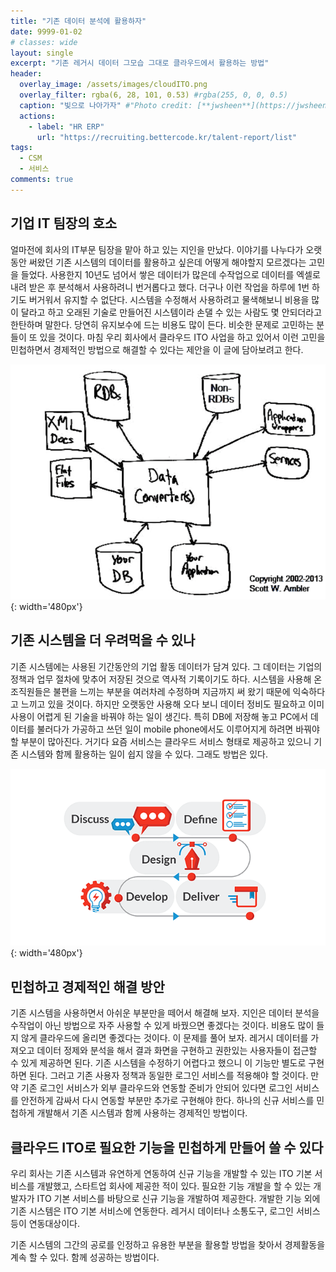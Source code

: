 ```yaml
---
title: "기존 데이터 분석에 활용하자"
date: 9999-01-02
# classes: wide
layout: single
excerpt: "기존 레거시 데이터 그모습 그대로 클라우드에서 활용하는 방법"
header:
  overlay_image: /assets/images/cloudITO.png
  overlay_filter: rgba(6, 28, 101, 0.53) #rgba(255, 0, 0, 0.5)
  caption: "빛으로 나아가자" #"Photo credit: [**jwsheen**](https://jwsheen.github.io)"
  actions:
    - label: "HR ERP"
      url: "https://recruiting.bettercode.kr/talent-report/list"
tags: 
  - CSM
  - 서비스
comments: true
---
```


## 기업 IT 팀장의 호소
얼마전에 회사의 IT부문 팀장을 맡아 하고 있는 지인을 만났다. 이야기를 나누다가 오랫동안 써왔던 기존 시스템의 데이터를 활용하고 싶은데 어떻게 해야할지 모르겠다는 고민을 들었다. 사용한지 10년도 넘어서 쌓은 데이터가 많은데 수작업으로 데이터를 엑셀로 내려 받은 후 분석해서 사용하려니 번거롭다고 했다. 더구나 이런 작업을 하루에 1번 하기도 버거워서 유지할 수 없단다. 시스템을 수정해서 사용하려고 물색해보니 비용을 많이 달라고 하고 오래된 기술로 만들어진 시스템이라 손댈 수 있는 사람도 몇 안되더라고 한탄하며 말한다. 당연히 유지보수에 드는 비용도 많이 든다. 
비슷한 문제로 고민하는 분들이 또 있을 것이다. 마침 우리 회사에서 클라우드 ITO 사업을 하고 있어서 이런 고민을 민첩하면서 경제적인 방법으로 해결할 수 있다는 제안을 이 글에 담아보려고 한다.

![](/assets/images/dataDebt.png){: width='480px'}

## 기존 시스템을 더 우려먹을 수 있나
기존 시스템에는 사용된 기간동안의 기업 활동 데이터가 담겨 있다. 그 데이터는 기업의 정책과 업무 절차에 맞추어 저장된 것으로 역사적 기록이기도 하다. 시스템을 사용해 온 조직원들은 불편을 느끼는 부분을 여러차레 수정하며 지금까지 써 왔기 때문에 익숙하다고 느끼고 있을 것이다. 
하지만 오랫동안 사용해 오다 보니 데이터 정비도 필요하고 이미 사용이 어렵게 된 기술을 바꿔야 하는 일이 생긴다. 특히 DB에 저장해 놓고 PC에서 데이터를 불러다가 가공하고 쓰던 일이 mobile phone에서도 이루어지게 하려면 바꿔야 할 부분이 많아진다. 거기다 요즘 서비스는 클라우드 서비스 형태로 제공하고 있으니 기존 시스템와 함께 활용하는 일이 쉽지 않을 수 있다. 그래도 방법은 있다. 

![](/assets/images/agileAnalysis.png){: width='480px'}
## 민첩하고 경제적인 해결 방안
기존 시스템을 사용하면서 아쉬운 부분만을 떼어서 해결해 보자. 지인은 데이터 분석을 수작업이 아닌 방법으로 자주 사용할 수 있게 바꿨으면 좋겠다는 것이다. 비용도 많이 들지 않게 클라우드에 올리면 좋겠다는 것이다. 
이 문제를 풀어 보자. 레거시 데이터를 가져오고 데이터 정제와 분석을 해서 결과 화면을 구현하고 권한있는 사용자들이 접근할 수 있게 제공하면 된다. 기존 시스템을 수정하기 어렵다고 했으니 이 기능만 별도로 구현하면 된다. 그러고 기존 사용자 정책과 동일한 로그인 서비스를 적용해야 할 것이다. 만약 기존 로그인 서비스가 외부 클라우드와 연동할 준비가 안되어 있다면 로그인 서비스를 안전하게 감싸서 다시 연동할 부분만 추가로 구현해야 한다. 
하나의 신규 서비스를 민첩하게 개발해서 기존 시스템과 함께 사용하는 경제적인 방법이다. 

## 클라우드 ITO로 필요한 기능을 민첩하게 만들어 쓸 수 있다
 우리 회사는 기존 시스템과 유연하게 연동하여 신규 기능을 개발할 수 있는 ITO 기본 서비스를 개발했고, 스타트업 회사에 제공한 적이 있다. 필요한 기능 개발을 할 수 있는 개발자가 ITO 기본 서비스를 바탕으로 신규 기능을 개발하여 제공한다. 개발한 기능 외에 기존 시스템은 ITO 기본 서비스에 연동한다. 레거시 데이터나 소통도구, 로그인 서비스 등이 연동대상이다.

기존 시스템의 그간의 공로를 인정하고 유용한 부분을 활용할 방법을 찾아서 경제활동을 계속 할 수 있다. 함께 성공하는 방법이다.